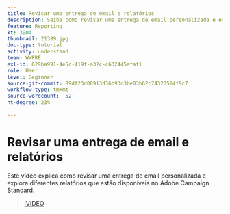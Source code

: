 ```yaml
---
title: Revisar uma entrega de email e relatórios
description: Saiba como revisar uma entrega de email personalizada e explorar os diferentes relatórios disponíveis no Adobe Campaign Standard.
feature: Reporting
kt: 3904
thumbnail: 21389.jpg
doc-type: tutorial
activity: understand
team: WWFRE
exl-id: 629ba991-4e5c-419f-a32c-c632445afaf1
role: User
level: Beginner
source-git-commit: 89df23d00913d36b93d3be03b62c74320524f9c7
workflow-type: tm+mt
source-wordcount: '52'
ht-degree: 23%

---
```


# Revisar uma entrega de email e relatórios

Este vídeo explica como revisar uma entrega de email personalizada e explora diferentes relatórios que estão disponíveis no Adobe Campaign Standard.

>[!VIDEO](https://video.tv.adobe.com/v/21389?quality=12&learn=on)
